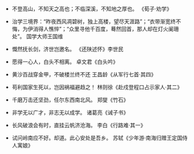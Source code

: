 + 不登高山，不知天之高也；不临深溪，不知地之厚也。
《荀子·劝学》

+ 治学三境界：“昨夜西风凋碧树，独上高楼，望尽天涯路”；“衣带渐宽终不悔，为伊消得人憔悴”；“众里寻他千百度，蓦然回首，那人却在灯火阑珊处”。
国学大师王国维

+ 慨然抚长剑，济世岂邀名。
《还陕述怀》李世民

+ 愿得一心人，白头不相离。
卓文君《白头吟》

+ 黄沙百战穿金甲，不破楼兰终不还
王昌龄《从军行七首·其四》

+ 苟利国家生死以，岂因祸福避趋之！
林则徐《赴戍登程口占示家人·其二》

+ 千磨万击还坚劲，任尔东西南北风。
郑燮《竹石》

+ 非学无以广才，非志无以成学。
诸葛亮《诫子书》

+ 长风破浪会有时，直挂云帆济沧海。
李白《行路难·其一》

+ 试问岭南应不好。却道。此心安处是吾乡。
苏轼《少年游·南海归赠王定国侍人寓娘》
